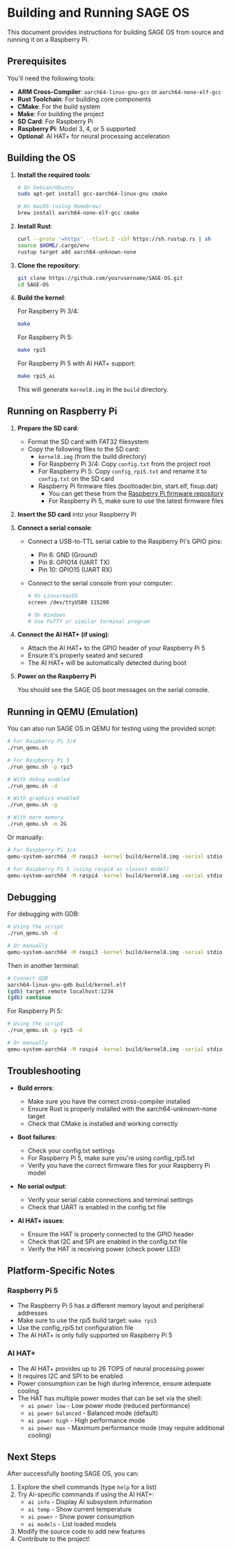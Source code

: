 <!--
─────────────────────────────────────────────────────────────────────────────
SAGE OS — Copyright (c) 2025 Ashish Vasant Yesale (ashishyesale007@gmail.com)
SPDX-License-Identifier: BSD-3-Clause OR Proprietary
SAGE OS is dual-licensed under the BSD 3-Clause License and a Commercial License.

This file is part of the SAGE OS Project.
─────────────────────────────────────────────────────────────────────────────
-->
# Building and Running SAGE OS

This document provides instructions for building SAGE OS from source and running it on a Raspberry Pi.

## Prerequisites

You'll need the following tools:

- **ARM Cross-Compiler**: `aarch64-linux-gnu-gcc` or `aarch64-none-elf-gcc`
- **Rust Toolchain**: For building core components
- **CMake**: For the build system
- **Make**: For building the project
- **SD Card**: For Raspberry Pi
- **Raspberry Pi**: Model 3, 4, or 5 supported
- **Optional**: AI HAT+ for neural processing acceleration

## Building the OS

1. **Install the required tools**:

   ```bash
   # On Debian/Ubuntu
   sudo apt-get install gcc-aarch64-linux-gnu cmake
   
   # On macOS (using Homebrew)
   brew install aarch64-none-elf-gcc cmake
   ```

2. **Install Rust**:

   ```bash
   curl --proto '=https' --tlsv1.2 -sSf https://sh.rustup.rs | sh
   source $HOME/.cargo/env
   rustup target add aarch64-unknown-none
   ```

3. **Clone the repository**:

   ```bash
   git clone https://github.com/yourusername/SAGE-OS.git
   cd SAGE-OS
   ```

4. **Build the kernel**:

   For Raspberry Pi 3/4:
   ```bash
   make
   ```

   For Raspberry Pi 5:
   ```bash
   make rpi5
   ```

   For Raspberry Pi 5 with AI HAT+ support:
   ```bash
   make rpi5_ai
   ```

   This will generate `kernel8.img` in the `build` directory.

## Running on Raspberry Pi

1. **Prepare the SD card**:

   - Format the SD card with FAT32 filesystem
   - Copy the following files to the SD card:
     - `kernel8.img` (from the build directory)
     - For Raspberry Pi 3/4: Copy `config.txt` from the project root
     - For Raspberry Pi 5: Copy `config_rpi5.txt` and rename it to `config.txt` on the SD card
     - Raspberry Pi firmware files (bootloader.bin, start.elf, fixup.dat)
       - You can get these from the [Raspberry Pi firmware repository](https://github.com/raspberrypi/firmware/tree/master/boot)
       - For Raspberry Pi 5, make sure to use the latest firmware files

2. **Insert the SD card** into your Raspberry Pi

3. **Connect a serial console**:
   
   - Connect a USB-to-TTL serial cable to the Raspberry Pi's GPIO pins:
     - Pin 6: GND (Ground)
     - Pin 8: GPIO14 (UART TX)
     - Pin 10: GPIO15 (UART RX)
   
   - Connect to the serial console from your computer:
     ```bash
     # On Linux/macOS
     screen /dev/ttyUSB0 115200
     
     # On Windows
     # Use PuTTY or similar terminal program
     ```

4. **Connect the AI HAT+ (if using)**:
   
   - Attach the AI HAT+ to the GPIO header of your Raspberry Pi 5
   - Ensure it's properly seated and secured
   - The AI HAT+ will be automatically detected during boot

5. **Power on the Raspberry Pi**

   You should see the SAGE OS boot messages on the serial console.

## Running in QEMU (Emulation)

You can also run SAGE OS in QEMU for testing using the provided script:

```bash
# For Raspberry Pi 3/4
./run_qemu.sh

# For Raspberry Pi 5
./run_qemu.sh -p rpi5

# With debug enabled
./run_qemu.sh -d

# With graphics enabled
./run_qemu.sh -g

# With more memory
./run_qemu.sh -m 2G
```

Or manually:

```bash
# For Raspberry Pi 3/4
qemu-system-aarch64 -M raspi3 -kernel build/kernel8.img -serial stdio -nographic

# For Raspberry Pi 5 (using raspi4 as closest model)
qemu-system-aarch64 -M raspi4 -kernel build/kernel8.img -serial stdio -nographic
```

## Debugging

For debugging with GDB:

```bash
# Using the script
./run_qemu.sh -d

# Or manually
qemu-system-aarch64 -M raspi3 -kernel build/kernel8.img -serial stdio -s -S -nographic
```

Then in another terminal:

```bash
# Connect GDB
aarch64-linux-gnu-gdb build/kernel.elf
(gdb) target remote localhost:1234
(gdb) continue
```

For Raspberry Pi 5:

```bash
# Using the script
./run_qemu.sh -p rpi5 -d

# Or manually
qemu-system-aarch64 -M raspi4 -kernel build/kernel8.img -serial stdio -s -S -nographic
```

## Troubleshooting

- **Build errors**: 
  - Make sure you have the correct cross-compiler installed
  - Ensure Rust is properly installed with the aarch64-unknown-none target
  - Check that CMake is installed and working correctly

- **Boot failures**: 
  - Check your config.txt settings
  - For Raspberry Pi 5, make sure you're using config_rpi5.txt
  - Verify you have the correct firmware files for your Raspberry Pi model

- **No serial output**: 
  - Verify your serial cable connections and terminal settings
  - Check that UART is enabled in the config.txt file

- **AI HAT+ issues**:
  - Ensure the HAT is properly connected to the GPIO header
  - Check that I2C and SPI are enabled in the config.txt file
  - Verify the HAT is receiving power (check power LED)

## Platform-Specific Notes

### Raspberry Pi 5

- The Raspberry Pi 5 has a different memory layout and peripheral addresses
- Make sure to use the rpi5 build target: `make rpi5`
- Use the config_rpi5.txt configuration file
- The AI HAT+ is only fully supported on Raspberry Pi 5

### AI HAT+

- The AI HAT+ provides up to 26 TOPS of neural processing power
- It requires I2C and SPI to be enabled
- Power consumption can be high during inference, ensure adequate cooling
- The HAT has multiple power modes that can be set via the shell:
  - `ai power low` - Low power mode (reduced performance)
  - `ai power balanced` - Balanced mode (default)
  - `ai power high` - High performance mode
  - `ai power max` - Maximum performance mode (may require additional cooling)

## Next Steps

After successfully booting SAGE OS, you can:

1. Explore the shell commands (type `help` for a list)
2. Try AI-specific commands if using the AI HAT+:
   - `ai info` - Display AI subsystem information
   - `ai temp` - Show current temperature
   - `ai power` - Show power consumption
   - `ai models` - List loaded models
3. Modify the source code to add new features
4. Contribute to the project!